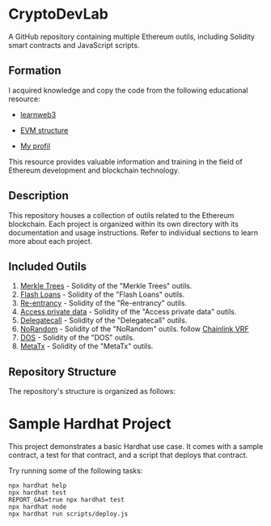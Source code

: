 # CryptoDevLab

A GitHub repository containing multiple Ethereum outils, including Solidity smart contracts and JavaScript scripts.

## Formation

I acquired knowledge and copy the code from the following educational resource:

- [learnweb3](https://learnweb3.io/degrees)

- [EVM structure](https://learnweb3.io/degrees/ethereum-developer-degree/senior/how-ethereum-nodes-store-data-and-executes-smart-contracts)

- [My profil](https://learnweb3.io/u/lilyanb)

This resource provides valuable information and training in the field of Ethereum development and blockchain technology.

## Description

This repository houses a collection of outils related to the Ethereum blockchain. Each project is organized within its own directory with its documentation and usage instructions. Refer to individual sections to learn more about each project.

## Included Outils

1. [Merkle Trees](/hardhat/contracts/MerkleTrees.sol) - Solidity of the "Merkle Trees" outils.
2. [Flash Loans](/hardhat/contracts/FlashLoanExample.sol) - Solidity of the "Flash Loans" outils.
3. [Re-entrancy](/hardhat/contracts/Re-entrancy.sol) - Solidity of the "Re-entrancy" outils.
4. [Access private data](/hardhat/contracts/Login.sol) - Solidity of the "Access private data" outils.
5. [Delegatecall](/hardhat/contracts/Delegatecall.sol) - Solidity of the "Delegatecall" outils.
6. [NoRandom](/hardhat/contracts/NoRandom.sol) - Solidity of the "NoRandom" outils. follow [Chainlink VRF](https://chain.link/vrf)
7. [DOS](/hardhat/contracts/DOS.sol) - Solidity of the "DOS" outils.
7. [MetaTx](/hardhat/contracts/MetaTokenSender.sol) - Solidity of the "MetaTx" outils.


## Repository Structure

The repository's structure is organized as follows:

# Sample Hardhat Project

This project demonstrates a basic Hardhat use case. It comes with a sample contract, a test for that contract, and a script that deploys that contract.

Try running some of the following tasks:

```shell
npx hardhat help
npx hardhat test
REPORT_GAS=true npx hardhat test
npx hardhat node
npx hardhat run scripts/deploy.js
```
